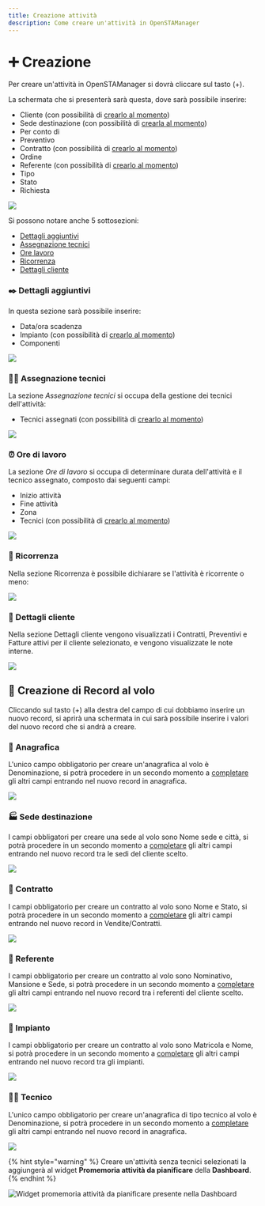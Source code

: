 ```yaml
---
title: Creazione attività
description: Come creare un'attività in OpenSTAManager
---
```


# ➕ Creazione

Per creare un'attività in OpenSTAManager si dovrà cliccare sul tasto (+).

La schermata che si presenterà sarà questa, dove sarà possibile inserire:

* Cliente (con possibilità di [crearlo al momento](creazione.md#creazione-impianto-al-volo))
* Sede destinazione (con possibilità di [crearla al momento](creazione.md#creazione-impianto-al-volo))
* Per conto di
* Preventivo
* Contratto (con possibilità di [crearlo al momento](creazione.md#creazione-impianto-al-volo))
* Ordine
* Referente (con possibilità di [crearlo al momento](creazione.md#creazione-impianto-al-volo))
* Tipo
* Stato
* Richiesta

![](<../../.gitbook/assets/Senzanome (1).png>)

Si possono notare anche 5 sottosezioni:

* [Dettagli aggiuntivi](creazione.md#dettagli-aggiuntivi)
* [Assegnazione tecnici](creazione.md#assegnazione-tecnici)
* [Ore lavoro](creazione.md#ore-di-lavoro)
* [Ricorrenza](creazione.md#ricorrenza)
* [Dettagli cliente](creazione.md#dettagli-cliente)

### ✒️ Dettagli aggiuntivi

In questa sezione sarà possibile inserire:

* Data/ora scadenza
* Impianto (con possibilità di [crearlo al momento](creazione.md#creazione-impianto-al-volo))
* Componenti

![](<../../.gitbook/assets/image (83) (1) (1) (1) (1) (1) (1).png>)

### 🧑‍🔧 Assegnazione tecnici

La sezione _Assegnazione tecnici_ si occupa della gestione dei tecnici dell'attività:

* Tecnici assegnati (con possibilità di [crearlo al momento](creazione.md#creazione-impianto-al-volo))

![](https://firebasestorage.googleapis.com/v0/b/gitbook-x-prod.appspot.com/o/spaces%2F-LZJeLg23eVDvrCv74U7-887967055%2Fuploads%2FVylZtPBDizmjzIvAB1h7%2Ffile.png?alt=media)

### ⏰ Ore di lavoro

La sezione _Ore di lavoro_ si occupa di determinare durata dell'attività e il tecnico assegnato, composto dai seguenti campi:

* Inizio attività
* Fine attività
* Zona
* Tecnici (con possibilità di [crearlo al momento](creazione.md#creazione-impianto-al-volo))

![](<../../.gitbook/assets/image (75) (1) (1) (1) (1) (1).png>)

### 🔁 Ricorrenza

Nella sezione Ricorrenza è possibile dichiarare se l'attività è ricorrente o meno:

![](<../../.gitbook/assets/image (60) (1) (1) (1) (1) (1) (1) (1) (1) (1).png>)

### 🧿 Dettagli cliente

Nella sezione Dettagli cliente vengono visualizzati i Contratti, Preventivi e Fatture attivi per il cliente selezionato, e vengono visualizzate le note interne.

![](<../../.gitbook/assets/image (70) (1) (1) (1) (1) (1).png>)

## 💸 Creazione di Record al volo

Cliccando sul tasto (+) alla destra del campo di cui dobbiamo inserire un nuovo record, si aprirà una schermata in cui sarà possibile inserire i valori del nuovo record che si andrà a creare.

### 👤 Anagrafica

L'unico campo obbligatorio per creare un'anagrafica al volo è Denominazione, si potrà procedere in un secondo momento a [completare](../anagrafiche/modifica.md) gli altri campi entrando nel nuovo record in anagrafica.

![](<../../.gitbook/assets/image (99) (1) (1).png>)

### 🏭 Sede destinazione

I campi obbligatori per creare una sede al volo sono Nome sede e città, si potrà procedere in un secondo momento a [completare](../anagrafiche/plugin/sedi.md) gli altri campi entrando nel nuovo record tra le sedi del cliente scelto.

![](<../../.gitbook/assets/image (27) (1).png>)

### 📄 Contratto

I campi obbligatorio per creare un contratto al volo sono Nome e Stato, si potrà procedere in un secondo momento a [completare](broken-reference/) gli altri campi entrando nel nuovo record in Vendite/Contratti.

![](<../../.gitbook/assets/image (31) (1) (1) (1) (1) (1) (2).png>)

### 🧑 Referente

I campi obbligatorio per creare un contratto al volo sono Nominativo, Mansione e Sede, si potrà procedere in un secondo momento a [completare](https://docs.openstamanager.com/modules/anagrafiche/plugin/referenti#modifica) gli altri campi entrando nel nuovo record tra i referenti del cliente scelto.

![](<../../.gitbook/assets/image (57) (1) (1) (1) (1).png>)

### 📡 Impianto

I campi obbligatorio per creare un contratto al volo sono Matricola e Nome, si potrà procedere in un secondo momento a [completare](../impianti/modifica.md) gli altri campi entrando nel nuovo record tra gli impianti.

![](<../../.gitbook/assets/image (58) (1) (1) (1) (1) (1) (1).png>)

### 🧑‍🔧 Tecnico

L'unico campo obbligatorio per creare un'anagrafica di tipo tecnico al volo è Denominazione, si potrà procedere in un secondo momento a [completare](../anagrafiche/modifica.md) gli altri campi entrando nel nuovo record in anagrafica.

![](<../../.gitbook/assets/image (56) (1) (1) (1) (1) (1) (1).png>)

{% hint style="warning" %}
Creare un'attività senza tecnici selezionati la aggiungerà al widget **Promemoria attività da pianificare** della **Dashboard**.
{% endhint %}

![Widget promemoria attività da pianificare presente nella Dashboard](../../.gitbook/assets/PromemoriaAttivitàDaPianificare.PNG)
